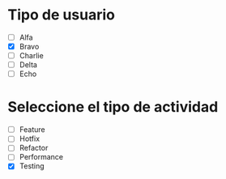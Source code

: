# Tipo de usuario
- [ ] Alfa
- [x] Bravo 
- [ ] Charlie
- [ ] Delta
- [ ] Echo

# Seleccione el tipo de actividad
- [ ] Feature
- [ ] Hotfix
- [ ] Refactor
- [ ] Performance
- [x] Testing
